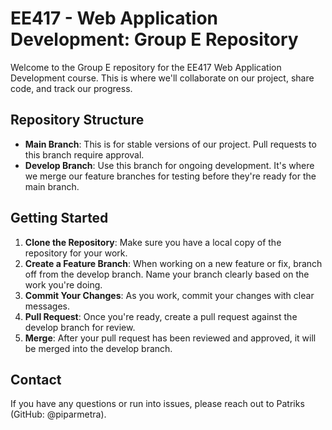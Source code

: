 # EE417 - Web Application Development: Group E Repository

Welcome to the Group E repository for the EE417 Web Application Development course. This is where we'll collaborate on our project, share code, and track our progress.

## Repository Structure

- **Main Branch**: This is for stable versions of our project. Pull requests to this branch require approval.
- **Develop Branch**: Use this branch for ongoing development. It's where we merge our feature branches for testing before they're ready for the main branch.

## Getting Started

1. **Clone the Repository**: Make sure you have a local copy of the repository for your work.
2. **Create a Feature Branch**: When working on a new feature or fix, branch off from the develop branch. Name your branch clearly based on the work you're doing.
3. **Commit Your Changes**: As you work, commit your changes with clear messages.
4. **Pull Request**: Once you're ready, create a pull request against the develop branch for review.
5. **Merge**: After your pull request has been reviewed and approved, it will be merged into the develop branch.

## Contact

If you have any questions or run into issues, please reach out to Patriks (GitHub: @piparmetra).
